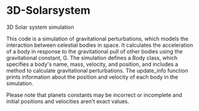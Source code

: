 # 3D-Solarsystem
3D Solar system simulation

This code is a simulation of gravitational perturbations, which models the interaction between celestial bodies in space. It calculates the acceleration of a body in response to the gravitational pull of other bodies using the gravitational constant, G. The simulation defines a Body class, which specifies a body's name, mass, velocity, and position, and includes a method to calculate gravitational perturbations. The update_info function prints information about the position and velocity of each body in the simulation. 



Please note that planets constants may be incorrect or incomplete and initial positions and velocities aren't exact values.
